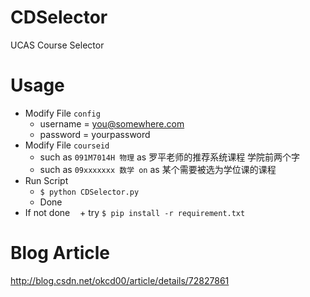# CDSelector
UCAS Course Selector

# Usage
+ Modify File `config`
    + username = you@somewhere.com
    + password = yourpassword
+ Modify File `courseid`
    + such as `091M7014H 物理` as 罗平老师的推荐系统课程 学院前两个字
    + such as `09xxxxxxx 数学 on` as 某个需要被选为学位课的课程
+ Run Script 
    + `$ python CDSelector.py`
    + Done
+ If not done 
    + try `$ pip install -r requirement.txt`  

# Blog Article
http://blog.csdn.net/okcd00/article/details/72827861
